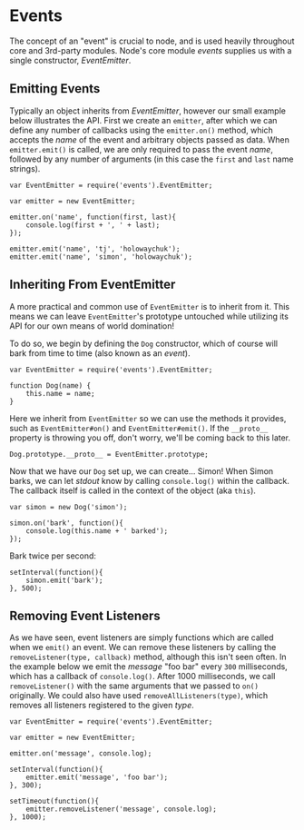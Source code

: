 
# Events

 The concept of an "event" is crucial to node, and is used heavily throughout core and 3rd-party modules. Node's core module _events_ supplies us with a single constructor, _EventEmitter_.

## Emitting Events

Typically an object inherits from _EventEmitter_, however our small example below illustrates the API. First we create an `emitter`, after which we can define any number of callbacks using the `emitter.on()` method, which accepts the _name_ of the event and arbitrary objects passed as data. When `emitter.emit()` is called, we are only required to pass the event _name_, followed by any number of arguments (in this case the `first` and `last` name strings).

	var EventEmitter = require('events').EventEmitter;

	var emitter = new EventEmitter;

	emitter.on('name', function(first, last){
	    console.log(first + ', ' + last);
	});

	emitter.emit('name', 'tj', 'holowaychuk');
	emitter.emit('name', 'simon', 'holowaychuk');

## Inheriting From EventEmitter

A more practical and common use of `EventEmitter` is to inherit from it. This means we can leave `EventEmitter`'s prototype untouched while utilizing its API for our own means of world domination!

To do so, we begin by defining the `Dog` constructor, which of course will bark from time to time (also known as an _event_).

	var EventEmitter = require('events').EventEmitter;

	function Dog(name) {
	    this.name = name;
	}

Here we inherit from `EventEmitter` so we can use the methods it provides, such as `EventEmitter#on()` and `EventEmitter#emit()`. If the `__proto__` property is throwing you off, don't worry, we'll be coming back to this later.

	Dog.prototype.__proto__ = EventEmitter.prototype;

Now that we have our `Dog` set up, we can create... Simon! When Simon barks, we can let _stdout_ know by calling `console.log()` within the callback. The callback itself is called in the context of the object (aka `this`).

	var simon = new Dog('simon');

	simon.on('bark', function(){
	    console.log(this.name + ' barked');
	});

Bark twice per second:

	setInterval(function(){
	    simon.emit('bark');
	}, 500);

## Removing Event Listeners

As we have seen, event listeners are simply functions which are called when we `emit()` an event. We can remove these listeners by calling the `removeListener(type, callback)` method, although this isn't seen often. In the example below we emit the _message_ "foo bar" every `300` milliseconds, which has a callback of `console.log()`. After 1000 milliseconds, we call `removeListener()` with the same arguments that we passed to `on()` originally. We could also have used `removeAllListeners(type)`, which removes all listeners registered to the given _type_.

	var EventEmitter = require('events').EventEmitter;

	var emitter = new EventEmitter;

	emitter.on('message', console.log);

	setInterval(function(){
	    emitter.emit('message', 'foo bar');
	}, 300);

	setTimeout(function(){
	    emitter.removeListener('message', console.log);
	}, 1000);

